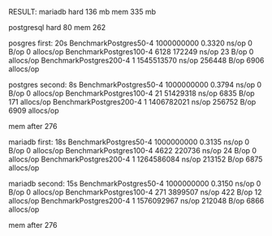 RESULT:
mariadb
hard 136 mb
mem 335 mb

postgresql
hard 80
mem 262

posgres first: 20s
BenchmarkPostgres50-4   1000000000  0.3320      ns/op  0       B/op  0        allocs/op
BenchmarkPostgres100-4  6128        172249      ns/op  23      B/op  0        allocs/op
BenchmarkPostgres200-4  1           1545513570  ns/op  256448  B/op  6906     allocs/op

postgres second: 8s
BenchmarkPostgres50-4   1000000000  0.3794      ns/op  0       B/op  0        allocs/op
BenchmarkPostgres100-4  21          51429318    ns/op  6835    B/op  171      allocs/op
BenchmarkPostgres200-4  1           1406782021  ns/op  256752  B/op  6909     allocs/op

mem after 276

mariadb first: 18s
BenchmarkPostgres50-4   1000000000  0.3135      ns/op  0       B/op  0        allocs/op
BenchmarkPostgres100-4  4622        220736      ns/op  24      B/op  0        allocs/op
BenchmarkPostgres200-4  1           1264586084  ns/op  213152  B/op  6875     allocs/op

mariadb second: 15s
BenchmarkPostgres50-4   1000000000  0.3150      ns/op  0       B/op  0        allocs/op
BenchmarkPostgres100-4  271         3899507     ns/op  422     B/op  12       allocs/op
BenchmarkPostgres200-4  1           1576092967  ns/op  212048  B/op  6866     allocs/op

mem after 276